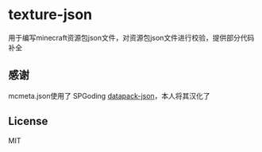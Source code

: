 # texture-json

用于编写minecraft资源包json文件，对资源包json文件进行校验，提供部分代码补全



## 感谢

mcmeta.json使用了 SPGoding [datapack-json](https://github.com/SPGoding/datapack-json)，本人将其汉化了

## License

MIT
